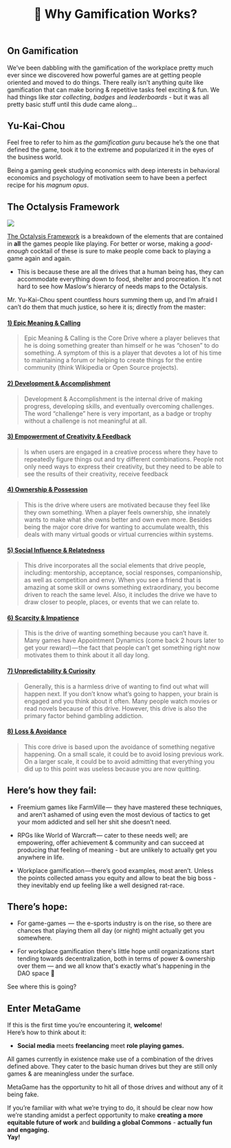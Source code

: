 ﻿---
title: 🌱 Why Gamification Works?
---

## On Gamification

We’ve been dabbling with the gamification of the workplace pretty much ever since we discovered how powerful games are at getting people oriented and moved to do things.
There really isn't anything quite like gamification that can make boring & repetitive tasks feel exciting & fun.
We had things like _star collecting_, _badges_ and _leaderboards_ - but it was all pretty basic stuff until this dude came along…

## Yu-Kai-Chou

Feel free to refer to him as _the gamification guru_ because he’s the one that defined the game, took it to the extreme and popularized it in the eyes of the business world.

Being a gaming geek studying economics with deep interests in behavioral economics and psychology of motivation seem to have been a perfect recipe for his _magnum opus_.

## The Octalysis Framework

[![](https://cdn.substack.com/image/fetch/w_1456,c_limit,f_auto,q_auto:good,fl_progressive:steep/https%3A%2F%2Fbucketeer-e05bbc84-baa3-437e-9518-adb32be77984.s3.amazonaws.com%2Fpublic%2Fimages%2Fc80469fe-1c20-4320-a24a-1ebcf0b294f4_418x412.png)](https://cdn.substack.com/image/fetch/c_limit,f_auto,q_auto:good,fl_progressive:steep/https%3A%2F%2Fbucketeer-e05bbc84-baa3-437e-9518-adb32be77984.s3.amazonaws.com%2Fpublic%2Fimages%2Fc80469fe-1c20-4320-a24a-1ebcf0b294f4_418x412.png)

[The Octalysis Framework](https://yukaichou.com/gamification-examples/octalysis-complete-gamification-framework/) is a breakdown of the elements that are contained in **all** the games people like playing. For better or worse, making a _good-enough_ cocktail of these is sure to make people come back to playing a game again and again.

-   This is because these are all the drives that a human being has, they can accommodate everything down to food, shelter and procreation. It's not hard to see how Maslow's hierarcy of needs maps to the Octalysis.

Mr. Yu-Kai-Chou spent countless hours summing them up, and I’m afraid I can’t do them that much justice, so here it is; directly from the master:

#### [1) Epic Meaning & Calling](https://yukaichou.com/gamification-study/8-core-drives-gamification-1-epic-meaning-calling/)

> Epic Meaning & Calling is the Core Drive where a player believes that he is doing something greater than himself or he was “chosen” to do something. A symptom of this is a player that devotes a lot of his time to maintaining a forum or helping to create things for the entire community (think Wikipedia or Open Source projects).

#### [2) Development & Accomplishment](https://yukaichou.com/gamification-study/8-core-drives-gamification-2-development-accomplishment/)

> Development & Accomplishment is the internal drive of making progress, developing skills, and eventually overcoming challenges. The word “challenge” here is very important, as a badge or trophy without a challenge is not meaningful at all.

#### [3) Empowerment of Creativity & Feedback](https://yukaichou.com/gamification-study/8-core-drives-gamification-3-empowerment-creativity-feedback/)

> Is when users are engaged in a creative process where they have to repeatedly figure things out and try different combinations. People not only need ways to express their creativity, but they need to be able to see the results of their creativity, receive feedback

#### [4) Ownership & Possession](https://yukaichou.com/gamification-study/8-core-drives-gamification-4-ownership-possession/)

> This is the drive where users are motivated because they feel like they own something. When a player feels ownership, she innately wants to make what she owns better and own even more. Besides being the major core drive for wanting to accumulate wealth, this deals with many virtual goods or virtual currencies within systems.

#### [5) Social Influence & Relatedness](https://yukaichou.com/gamification-study/8-core-drives-of-gamification-5-social-pressure-and-envy/)

> This drive incorporates all the social elements that drive people, including: mentorship, acceptance, social responses, companionship, as well as competition and envy. When you see a friend that is amazing at some skill or owns something extraordinary, you become driven to reach the same level. Also, it includes the drive we have to draw closer to people, places, or events that we can relate to.

#### [6) Scarcity & Impatience](https://yukaichou.com/gamification-study/8-core-drives-gamification-6-scarcity-impatience/)

> This is the drive of wanting something because you can’t have it. Many games have Appointment Dynamics (come back 2 hours later to get your reward) — the fact that people can’t get something right now motivates them to think about it all day long.

#### [7) Unpredictability & Curiosity](https://yukaichou.com/gamification-study/the-8-core-drives-of-gamification-7-unpredictability/)

> Generally, this is a harmless drive of wanting to find out what will happen next. If you don’t know what’s going to happen, your brain is engaged and you think about it often. Many people watch movies or read novels because of this drive. However, this drive is also the primary factor behind gambling addiction.

#### [8) Loss & Avoidance](https://yukaichou.com/gamification-study/8-loss-and-avoidance/)

> This core drive is based upon the avoidance of something negative happening. On a small scale, it could be to avoid losing previous work. On a larger scale, it could be to avoid admitting that everything you did up to this point was useless because you are now quitting.

## **Here’s how they fail:**

-   Freemium games like FarmVille —  they have mastered these techniques, and aren’t ashamed of using even the most devious of tactics to get your mom addicted and sell her shit she doesn’t need.
    
-   RPGs like World of Warcraft — cater to these needs well; are empowering, offer achievement & community and can succeed at producing that feeling of meaning - but are unlikely to actually get you anywhere in life.
    
-   Workplace gamification — there’s good examples, most aren’t. Unless the points collected amass you equity and allow to beat the big boss - they inevitably end up feeling like a well designed rat-race.

## **There’s hope:**

-   For game-games  —  the e-sports industry is on the rise, so there are chances that playing them all day (or night) might actually get you somewhere.
    
-   For workplace gamification  there's little hope until organizations start tending towards decentralization, both in terms of power & ownership over them  — and we all know that's exactly what's happening in the DAO space 👀 

See where this is going?

## Enter MetaGame

If this is the first time you’re encountering it, **welcome**!  
Here’s how to think about it:

-   **Social media** meets **freelancing** meet **role playing games.**

All games currently in existence make use of a combination of the drives defined above. They cater to the basic human drives but they are still only games & are meaningless under the surface.

MetaGame has the opportunity to hit all of those drives and without any of it being fake.

If you’re familiar with what we’re trying to do, it should be clear now how we’re standing amidst a perfect opportunity to make **creating a more equitable future of work** and **building a global Commons** - **actually fun and engaging.  
Yay!**
